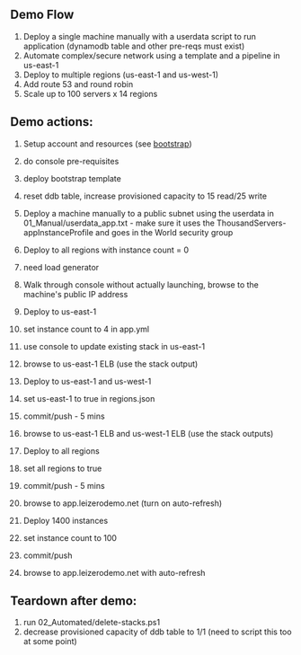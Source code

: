 ## Demo Flow
1. Deploy a single machine manually with a userdata script to run application (dynamodb table and other pre-reqs must exist)
1. Automate complex/secure network using a template and a pipeline in us-east-1
1. Deploy to multiple regions (us-east-1 and us-west-1)
1. Add route 53 and round robin
1. Scale up to 100 servers x 14 regions

## Demo actions:
1. Setup account and resources (see [bootstrap](00_Bootstrap/readme.md))
  1. do console pre-requisites
  1. deploy bootstrap template
  1. reset ddb table, increase provisioned capacity to 15 read/25 write
  1. Deploy a machine manually to a public subnet using the userdata in 01_Manual/userdata_app.txt  - make sure it uses the ThousandServers-appInstanceProfile and goes in the World security group
  1. Deploy to all regions with instance count = 0
  1. need load generator

1. Walk through console without actually launching, browse to the machine's public IP address

1. Deploy to us-east-1
  1. set instance count to 4 in app.yml
  1. use console to update existing stack in us-east-1
  1. browse to us-east-1 ELB (use the stack output)

1. Deploy to us-east-1 and us-west-1
  1. set us-east-1 to true in regions.json
  1. commit/push - 5 mins
  1. browse to us-east-1 ELB and us-west-1 ELB (use the stack outputs)

1. Deploy to all regions
  1. set all regions to true
  1. commit/push - 5 mins
  1. browse to app.leizerodemo.net (turn on auto-refresh)

1. Deploy 1400 instances
  1. set instance count to 100
  1. commit/push
  1. browse to app.leizerodemo.net with auto-refresh

## Teardown after demo:
1. run 02_Automated/delete-stacks.ps1
1. decrease provisioned capacity of ddb table to 1/1 (need to script this too at some point)